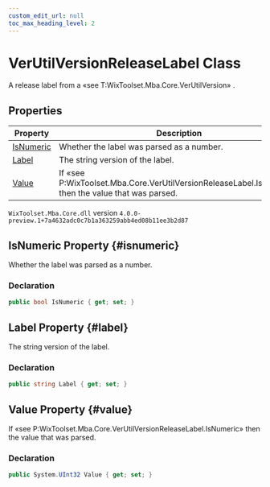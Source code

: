 ```yaml
---
custom_edit_url: null
toc_max_heading_level: 2
---
```

# VerUtilVersionReleaseLabel Class
A release label from a «see T:WixToolset.Mba.Core.VerUtilVersion» .
## Properties
| Property | Description |
| ------ | ----------- |
| [IsNumeric](#isnumeric) | Whether the label was parsed as a number. |
| [Label](#label) | The string version of the label. |
| [Value](#value) | If «see P:WixToolset.Mba.Core.VerUtilVersionReleaseLabel.IsNumeric» then the value that was parsed. |
`WixToolset.Mba.Core.dll` version `4.0.0-preview.1+7a4632adc0c7b1a363259abb4ed08b11ee3b2d87`
## IsNumeric Property {#isnumeric}
Whether the label was parsed as a number.
### Declaration
```cs
public bool IsNumeric { get; set; } 
```
## Label Property {#label}
The string version of the label.
### Declaration
```cs
public string Label { get; set; } 
```
## Value Property {#value}
If «see P:WixToolset.Mba.Core.VerUtilVersionReleaseLabel.IsNumeric» then the value that was parsed.
### Declaration
```cs
public System.UInt32 Value { get; set; } 
```
